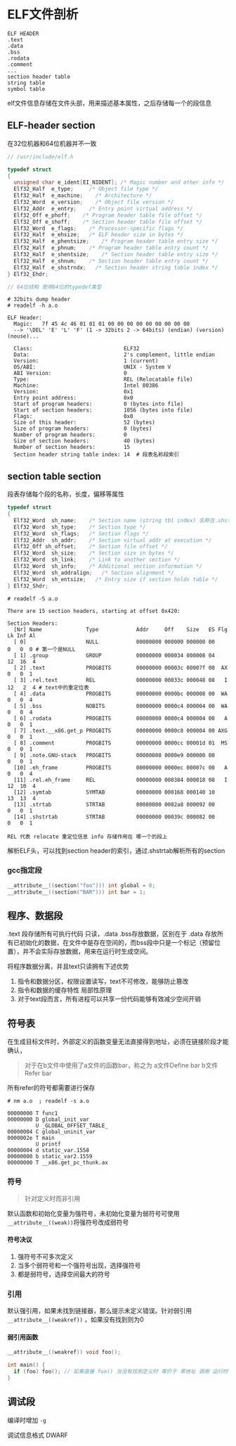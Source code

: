 # ELF文件剖析

```
ELF HEADER
.text
.data
.bss
.rodata
.comment
...
section header table
string table
symbol table
```

elf文件信息存储在文件头部，用来描述基本属性，之后存储每一个的段信息

## ELF-header section

在32位机器和64位机器并不一致

```c
// /usr/include/elf.h

typedef struct
{
  unsigned char e_ident[EI_NIDENT]; /* Magic number and other info */
  Elf32_Half  e_type;     /* Object file type */
  Elf32_Half  e_machine;    /* Architecture */
  Elf32_Word  e_version;    /* Object file version */
  Elf32_Addr  e_entry;    /* Entry point virtual address */
  Elf32_Off e_phoff;    /* Program header table file offset */
  Elf32_Off e_shoff;    /* Section header table file offset */
  Elf32_Word  e_flags;    /* Processor-specific flags */
  Elf32_Half  e_ehsize;   /* ELF header size in bytes */
  Elf32_Half  e_phentsize;    /* Program header table entry size */
  Elf32_Half  e_phnum;    /* Program header table entry count */
  Elf32_Half  e_shentsize;    /* Section header table entry size */
  Elf32_Half  e_shnum;    /* Section header table entry count */
  Elf32_Half  e_shstrndx;   /* Section header string table index */
} Elf32_Ehdr;

// 64位结构 使用64位的typedef类型
```

```dump
# 32bits dump header
# readelf -h a.o

ELF Header:
  Magic:   7f 45 4c 46 01 01 01 00 00 00 00 00 00 00 00 00
  --> '\DEL' 'E' 'L' 'F' (1 -> 32bits 2 -> 64bits) (endian) (version) (nouse)...
  
  Class:                             ELF32
  Data:                              2's complement, little endian
  Version:                           1 (current)
  OS/ABI:                            UNIX - System V
  ABI Version:                       0
  Type:                              REL (Relocatable file)
  Machine:                           Intel 80386
  Version:                           0x1
  Entry point address:               0x0
  Start of program headers:          0 (bytes into file)
  Start of section headers:          1056 (bytes into file)
  Flags:                             0x0
  Size of this header:               52 (bytes)
  Size of program headers:           0 (bytes)
  Number of program headers:         0
  Size of section headers:           40 (bytes)
  Number of section headers:         15
  Section header string table index: 14  # 段表名称段索引
```

## section table section

段表存储每个段的名称，长度，偏移等属性

```c
typedef struct
{
  Elf32_Word  sh_name;    /* Section name (string tbl index) 名称在.shstrtab段中 使用偏移即可*/
  Elf32_Word  sh_type;    /* Section type */
  Elf32_Word  sh_flags;   /* Section flags */
  Elf32_Addr  sh_addr;    /* Section virtual addr at execution */
  Elf32_Off sh_offset;    /* Section file offset */
  Elf32_Word  sh_size;    /* Section size in bytes */
  Elf32_Word  sh_link;    /* Link to another section */
  Elf32_Word  sh_info;    /* Additional section information */
  Elf32_Word  sh_addralign;   /* Section alignment */
  Elf32_Word  sh_entsize;   /* Entry size if section holds table */
} Elf32_Shdr;
```

```dump
# readelf -S a.o

There are 15 section headers, starting at offset 0x420:

Section Headers:
  [Nr] Name              Type            Addr     Off    Size   ES Flg Lk Inf Al
  [ 0]                   NULL            00000000 000000 000000 00      0   0  0 # 第一个是NULL
  [ 1] .group            GROUP           00000000 000034 000008 04     12  16  4
  [ 2] .text             PROGBITS        00000000 00003c 00007f 00  AX  0   0  1
  [ 3] .rel.text         REL             00000000 00033c 000048 08   I 12   2  4 # text中的重定位表
  [ 4] .data             PROGBITS        00000000 0000bc 000008 00  WA  0   0  4
  [ 5] .bss              NOBITS          00000000 0000c4 000004 00  WA  0   0  4
  [ 6] .rodata           PROGBITS        00000000 0000c4 000004 00   A  0   0  1
  [ 7] .text.__x86.get_p PROGBITS        00000000 0000c8 000004 00 AXG  0   0  1
  [ 8] .comment          PROGBITS        00000000 0000cc 00001d 01  MS  0   0  1
  [ 9] .note.GNU-stack   PROGBITS        00000000 0000e9 000000 00      0   0  1
  [10] .eh_frame         PROGBITS        00000000 0000ec 00007c 00   A  0   0  4
  [11] .rel.eh_frame     REL             00000000 000384 000018 08   I 12  10  4
  [12] .symtab           SYMTAB          00000000 000168 000140 10     13  13  4
  [13] .strtab           STRTAB          00000000 0002a8 000092 00      0   0  1
  [14] .shstrtab         STRTAB          00000000 00039c 000082 00      0   0  1
  
REL 代表 relocate 重定位信息 info 存储作用在 哪一个的段上
```

解析ELF头，可以找到section header的索引，通过.shstrtab解析所有的section

### gcc指定段

```c
__attribute__((section("foo"))) int global = 0;
__attribute__((section("BAR"))) int bar = 1;
```



## 程序、数据段

.text 段存储所有可执行代码 只读，.data .bss存放数据，区别在于 .data 存放所有已初始化的数据，在文件中是存在空间的，而bss段中只是一个标记（预留位置），并不会实际存放数据，用来在运行时生成空间。

将程序数据分离，并且text只读拥有下述优势

1. 指令和数据分区，权限设置读写，text不可修改，能够防止篡改
2. 指令和数据的缓存特性 局部性原理
3. 对于text段而言，所有进程可以共享一份代码能够有效减少空间开销

## 符号表

在生成目标文件时，外部定义的函数变量无法直接得到地址，必须在链接阶段才能确认，

> 对于在b文件中使用了a文件的函数bar，称之为 a文件Define  bar  b文件Refer bar

所有refer的符号都需要进行保存

```dump
# nm a.o  ; readelf -s a.o

00000000 T func1
00000000 D global_init_var
         U _GLOBAL_OFFSET_TABLE_
00000004 C global_uninit_var
0000002e T main
         U printf
00000004 d static_var.1558
00000000 b static_var2.1559
00000000 T __x86.get_pc_thunk.ax
```

### 符号

> 针对定义时而非引用

默认函数和初始化变量为强符号，未初始化变量为弱符号可使用`__attribute__((weak))`将强符号改成弱符号

#### 符号决议

1. 强符号不可多次定义
2. 当多个弱符号和一个强符号出现，选择强符号
3. 都是弱符号，选择空间最大的符号

### 引用

默认强引用，如果未找到链接器，那么提示未定义错误。针对弱引用 `__attribute__((weakref))` ，如果没有找到则为0

#### 弱引用函数

```c
__attribute__((weakref)) void foo();

int main() {
  if (foo) foo(); // 如果直接 foo() 当没有找到定义时 等价于 零地址 调用 运行时错误
}
```

## 调试段

编译时增加 `-g`

调试信息格式 DWARF

